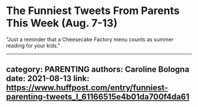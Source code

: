 # The Funniest Tweets From Parents This Week (Aug. 7-13)

"Just a reminder that a Cheesecake Factory menu counts as summer reading for your kids."

---
category: PARENTING
authors: Caroline Bologna
date: 2021-08-13
link: https://www.huffpost.com/entry/funniest-parenting-tweets_l_61166515e4b01da700f4da61
---
